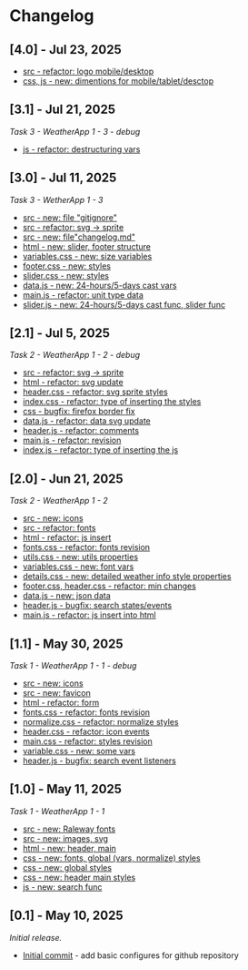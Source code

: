 # Changelog

## [4.0] - Jul 23, 2025

- [src - refactor: logo mobile/desktop](https://github.com/maxim-klenov/WeatherApp-1/commit/c28b0da88cb64b0ad65d6fbb244d762b4c54c483)
- [css, js - new: dimentions for mobile/tablet/desctop](https://github.com/maxim-klenov/WeatherApp-1/commit/eb24b7cabf8a5e5ccb12c3f42b80c1e12af18a5a)

## [3.1] - Jul 21, 2025

_Task 3 - WeatherApp 1 - 3 - debug_

- [js - refactor: destructuring vars](https://github.com/maxim-klenov/WeatherApp-1/commit/16871c1373a6adbf1ec7f019570173a4589279c0)

## [3.0] - Jul 11, 2025

_Task 3 - WetherApp 1 - 3_

- [src - new: file "gitignore"](https://github.com/maxim-klenov/WeatherApp-1/commit/99adb89a767ed04c8f2d1e1aa12657b8f5631f82)
- [src - refactor: svg -> sprite](https://github.com/maxim-klenov/WeatherApp-1/commit/59defa4e0dbecfe7d6219d6e0c91ab137e548d7e)
- [src - new: file"changelog.md"]()
- [html - new: slider, footer structure](https://github.com/maxim-klenov/WeatherApp-1/commit/206c6ac5c1531c493f13d20631ae6dc95a9d0684)
- [variables.css - new: size variables](https://github.com/maxim-klenov/WeatherApp-1/commit/07fd89bb86b34def5689c1bb1acc56579ec4a48a)
- [footer.css - new: styles](https://github.com/maxim-klenov/WeatherApp-1/commit/a9af3e91928beed46ab713d16c8b34e603c7d01c)
- [slider.css - new: styles](https://github.com/maxim-klenov/WeatherApp-1/commit/39e9d77f4120bd3212bc95dada50e881d933761e)
- [data.js - new: 24-hours/5-days cast vars](https://github.com/maxim-klenov/WeatherApp-1/commit/bad1463b4c95f44935aa8c151bd7f6c2b51ccebe)
- [main.js - refactor: unit type data](https://github.com/maxim-klenov/WeatherApp-1/commit/6e38a07b0aa19cb442f0e34459d953abba2a81c6)
- [slider.js - new: 24-hours/5-days cast func, slider func](https://github.com/maxim-klenov/WeatherApp-1/commit/62b11e0f10c942d608fc6052c654f7ae5cb01b43)

## [2.1] - Jul 5, 2025

_Task 2 - WeatherApp 1 - 2 - debug_

- [src - refactor: svg -> sprite](https://github.com/maxim-klenov/WeatherApp-1/commit/15a6f7914a6a7f2e28152b233c9d8b3f1ff55e97)
- [html - refactor: svg update](https://github.com/maxim-klenov/WeatherApp-1/commit/de0cf8336cd1de43d98827c1c8ee88cf4771499a)
- [header.css - refactor: svg sprite styles](https://github.com/maxim-klenov/WeatherApp-1/commit/778361ff46a3987b0613b46c662547ce08d9ed06)
- [index.css - refactor: type of inserting the styles](https://github.com/maxim-klenov/WeatherApp-1/commit/26e5d9f60b8f1c64b9fa082a60d2119148d1ea3e)
- [css - bugfix: firefox border fix](https://github.com/maxim-klenov/WeatherApp-1/commit/4616dccb798c2d28412ddd236cdb5f54f852d452)
- [data.js - refactor: data svg update](https://github.com/maxim-klenov/WeatherApp-1/commit/5673861ede5a94e308fe14818c72ce1ea43add2f)
- [header.js - refactor: comments](https://github.com/maxim-klenov/WeatherApp-1/commit/b8fb18505475fdd921242881ca694f96f74ce0d8)
- [main.js - refactor: revision](https://github.com/maxim-klenov/WeatherApp-1/commit/70dc02cfa20b6e77ca9e1c8c13f4a39a9d4ee45a)
- [index.js - refactor: type of inserting the js](https://github.com/maxim-klenov/WeatherApp-1/commit/eaa6fae24048de3e1d36f6ff4b2c3bbb506e9a5c)

## [2.0] - Jun 21, 2025

_Task 2 - WeatherApp 1 - 2_

- [src - new: icons](https://github.com/maxim-klenov/WeatherApp-1/commit/dd49efc5b3478153f63d01f0ac5255f043786f45)
- [src - refactor: fonts](https://github.com/maxim-klenov/WeatherApp-1/commit/86e4fd2b499d2d8ee95b131422d5c221a114b141)
- [html - refactor: js insert](https://github.com/maxim-klenov/WeatherApp-1/commit/b87b048f4d5a66672a14b958d58d56ad57f3f933)
- [fonts.css - refactor: fonts revision](https://github.com/maxim-klenov/WeatherApp-1/commit/d825955aaf499a2ce64696c98a13506bbb3c37fd)
- [utils.css - new: utils properties](https://github.com/maxim-klenov/WeatherApp-1/commit/9a58dc3971bd68547a2fbfe70852627728727348)
- [variables.css - new: font vars](https://github.com/maxim-klenov/WeatherApp-1/commit/9576eca5a4dd8985d63cad0513990a25ea1f38bb)
- [details.css - new: detailed weather info style properties](https://github.com/maxim-klenov/WeatherApp-1/commit/79b805fd3a4a9241e4db247130de3ec7ecfd094e)
- [footer.css, header.css - refactor: min changes](https://github.com/maxim-klenov/WeatherApp-1/commit/dfebf90caa03a4e231bbb56a63a33819c3fbb4a8)
- [data.js - new: json data](https://github.com/maxim-klenov/WeatherApp-1/commit/55167759ed767408dd2120cbe0dbfd493e1c6931)
- [header.js - bugfix: search states/events](https://github.com/maxim-klenov/WeatherApp-1/commit/4e67c6884641171b8cd62a3e6e15cdf2147f072b)
- [main.js - refactor: js insert into html](https://github.com/maxim-klenov/WeatherApp-1/commit/df1be551f444c155686b2d234fa52cd5ce182592)


## [1.1] - May 30, 2025

_Task 1 - WeatherApp 1 - 1 - debug_

- [src - new: icons](https://github.com/maxim-klenov/WeatherApp-1/commit/e5a3bcaa491b97283f8c9a83f5aca398821fe0e3)
- [src - new: favicon](https://github.com/maxim-klenov/WeatherApp-1/commit/13b5f3b4348807032ff214776d4d4a9c668b5dcb)
- [html - refactor: form](https://github.com/maxim-klenov/WeatherApp-1/commit/6ee739922aeedb3377793a0bffc28a4dd97aa4f4)
- [fonts.css - refactor: fonts revision](https://github.com/maxim-klenov/WeatherApp-1/commit/ff56b68c5937c08942c643dcf62f1f378908466a)
- [normalize.css - refactor: normalize styles](https://github.com/maxim-klenov/WeatherApp-1/commit/6adeaad2e1c972d135a5012e98725f14c6988513)
- [header.css - refactor: icon events](https://github.com/maxim-klenov/WeatherApp-1/commit/ae42b258b29546ae6ee9ed07cd23b44578cd9e56)
- [main.css - refactor: styles revision](https://github.com/maxim-klenov/WeatherApp-1/commit/29641bbc5b74a6766a2e9bbef5ea5a151555e9ea)
- [variable.css - new: some vars](https://github.com/maxim-klenov/WeatherApp-1/commit/9a17f6950f4e0d420ad04435acc9c7f3dd366eff)
- [header.js - bugfix: search event listeners](https://github.com/maxim-klenov/WeatherApp-1/commit/ea82433ec265a3b9e53e2344336fbd3cc9ec5b58)


## [1.0] - May 11, 2025

_Task 1 - WeatherApp 1 - 1_

- [src - new: Raleway fonts](https://github.com/maxim-klenov/WeatherApp-1/commit/347b60d657215e907e37fc3bdf015649fd16d542) 
- [src - new: images, svg](https://github.com/maxim-klenov/WeatherApp-1/commit/a5d65125fdb35567b6093165cfe3e36eac596aa1)
- [html - new: header, main](https://github.com/maxim-klenov/WeatherApp-1/commit/5994af045d47c1403cb155a8d6e7c80ecf007025)
- [css - new: fonts, global (vars, normalize) styles](https://github.com/maxim-klenov/WeatherApp-1/commit/f7f50d84bd5d9aa57ff8c7f7cfeaf9193bf7fc03)
- [css - new: global styles](https://github.com/maxim-klenov/WeatherApp-1/commit/c8e5a87d76a9bc7cc0ad0d9ea088926a6f5e0aba)
- [css - new: header main styles](https://github.com/maxim-klenov/WeatherApp-1/commit/c8e5a87d76a9bc7cc0ad0d9ea088926a6f5e0aba)
- [js - new: search func](https://github.com/maxim-klenov/WeatherApp-1/commit/c93652e9635dc3746518a040ad0d5eed356f258d)

## [0.1] - May 10, 2025

_Initial release._
- [Initial commit](https://github.com/maxim-klenov/WeatherApp-1/commit/ea04c9c94f21876c17b1e188b7a3aa00249028c7) - add basic configures for github repository
